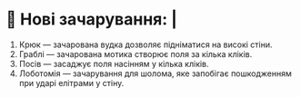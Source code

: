 # 📖 Нові зачарування: |

1. Крюк — зачарована вудка дозволяє підніматися на високі стіни.
2. Граблі — зачарована мотика створює поля за кілька кліків.
3. Посів — засаджує поля насінням у кілька кліків.
4. Лоботомія — зачарування для шолома, яке запобігає пошкодженням при ударі елітрами у стіну.
